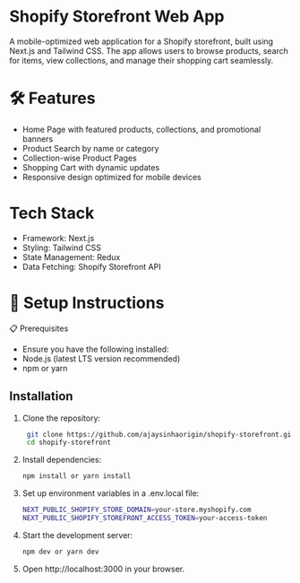 # Shopify Storefront Web App

A mobile-optimized web application for a Shopify storefront, built using Next.js and Tailwind CSS. The app allows users to browse products, search for items, view collections, and manage their shopping cart seamlessly.

# 🛠 Features

- Home Page with featured products, collections, and promotional banners  
- Product Search by name or category  
- Collection-wise Product Pages  
- Shopping Cart with dynamic updates  
- Responsive design optimized for mobile devices

# Tech Stack

 - Framework: Next.js
 - Styling: Tailwind CSS
 - State Management: Redux
 - Data Fetching: Shopify Storefront API

# 🚀 Setup Instructions
📋 Prerequisites
- Ensure you have the following installed:
- Node.js (latest LTS version recommended)
- npm or yarn

## Installation  

1. Clone the repository:  
   ```bash  
    git clone https://github.com/ajaysinhaorigin/shopify-storefront.git
    cd shopify-storefront

2. Install dependencies:
   ```bash  
   npm install or yarn install

3. Set up environment variables in a .env.local file:
     ```bash  
   NEXT_PUBLIC_SHOPIFY_STORE_DOMAIN=your-store.myshopify.com
   NEXT_PUBLIC_SHOPIFY_STOREFRONT_ACCESS_TOKEN=your-access-token
 
4. Start the development server:
   ```bash  
   npm dev or yarn dev

5. Open http://localhost:3000 in your browser.
   
